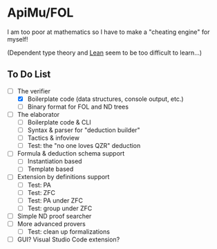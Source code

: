 # ApiMu/FOL

I am too poor at mathematics so I have to make a "cheating engine" for myself!

(Dependent type theory and [Lean](https://leanprover.github.io/) seem to be too
difficult to learn...)


## To Do List

- [ ] The verifier
  - [x] Boilerplate code (data structures, console output, etc.)
  - [ ] Binary format for FOL and ND trees
- [ ] The elaborator
  - [ ] Boilerplate code & CLI
  - [ ] Syntax & parser for "deduction builder"
  - [ ] Tactics & infoview
  - [ ] Test: the "no one loves QZR" deduction
- [ ] Formula & deduction schema support
  - [ ] Instantiation based
  - [ ] Template based
- [ ] Extension by definitions support
  - [ ] Test: PA
  - [ ] Test: ZFC
  - [ ] Test: PA under ZFC
  - [ ] Test: group under ZFC
- [ ] Simple ND proof searcher
- [ ] More advanced provers
  - [ ] Test: clean up formalizations
- [ ] GUI? Visual Studio Code extension?